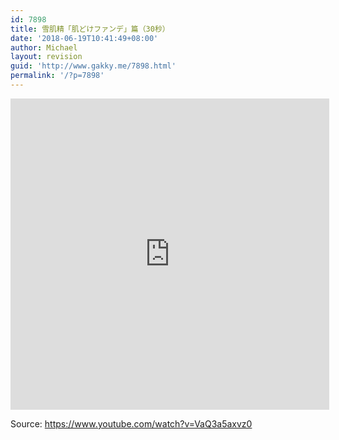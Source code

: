 ```yaml
---
id: 7898
title: 雪肌精「肌どけファンデ」篇（30秒）
date: '2018-06-19T10:41:49+08:00'
author: Michael
layout: revision
guid: 'http://www.gakky.me/7898.html'
permalink: '/?p=7898'
---
```


<iframe allowfullscreen="allowfullscreen" frameborder="0" height="498" loading="lazy" src="http://player.youku.com/embed/XMzY3MzI0MTk5Ng==" width="510"></iframe>

Source: <https://www.youtube.com/watch?v=VaQ3a5axvz0>